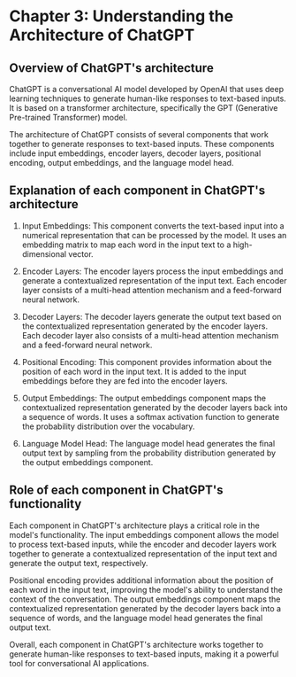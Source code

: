 Chapter 3: Understanding the Architecture of ChatGPT
====================================================

Overview of ChatGPT's architecture
----------------------------------

ChatGPT is a conversational AI model developed by OpenAI that uses deep learning techniques to generate human-like responses to text-based inputs. It is based on a transformer architecture, specifically the GPT (Generative Pre-trained Transformer) model.

The architecture of ChatGPT consists of several components that work together to generate responses to text-based inputs. These components include input embeddings, encoder layers, decoder layers, positional encoding, output embeddings, and the language model head.

Explanation of each component in ChatGPT's architecture
-------------------------------------------------------

1. Input Embeddings: This component converts the text-based input into a numerical representation that can be processed by the model. It uses an embedding matrix to map each word in the input text to a high-dimensional vector.

2. Encoder Layers: The encoder layers process the input embeddings and generate a contextualized representation of the input text. Each encoder layer consists of a multi-head attention mechanism and a feed-forward neural network.

3. Decoder Layers: The decoder layers generate the output text based on the contextualized representation generated by the encoder layers. Each decoder layer also consists of a multi-head attention mechanism and a feed-forward neural network.

4. Positional Encoding: This component provides information about the position of each word in the input text. It is added to the input embeddings before they are fed into the encoder layers.

5. Output Embeddings: The output embeddings component maps the contextualized representation generated by the decoder layers back into a sequence of words. It uses a softmax activation function to generate the probability distribution over the vocabulary.

6. Language Model Head: The language model head generates the final output text by sampling from the probability distribution generated by the output embeddings component.

Role of each component in ChatGPT's functionality
-------------------------------------------------

Each component in ChatGPT's architecture plays a critical role in the model's functionality. The input embeddings component allows the model to process text-based inputs, while the encoder and decoder layers work together to generate a contextualized representation of the input text and generate the output text, respectively.

Positional encoding provides additional information about the position of each word in the input text, improving the model's ability to understand the context of the conversation. The output embeddings component maps the contextualized representation generated by the decoder layers back into a sequence of words, and the language model head generates the final output text.

Overall, each component in ChatGPT's architecture works together to generate human-like responses to text-based inputs, making it a powerful tool for conversational AI applications.
